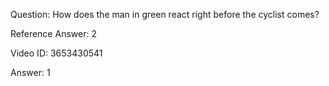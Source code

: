 Question: How does the man in green react right before the cyclist comes?

Reference Answer: 2

Video ID: 3653430541

Answer: 1

